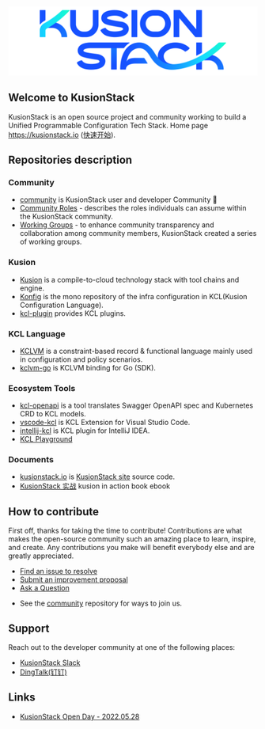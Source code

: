 ![image](kusionstack.png)
## Welcome to KusionStack

KusionStack is an open source project and community working to build a
Unified Programmable Configuration Tech Stack. Home page https://kusionstack.io ([快速开始](https://kusionstack.io/docs/user_docs/getting-started/kubernetes)).

## Repositories description

### Community

- [community](https://github.com/KusionStack/community) is KusionStack user and developer Community 👋
- [Community Roles](https://github.com/KusionStack/community/blob/main/ROLES.md) - describes the roles individuals can assume within the KusionStack community.
- [Working Groups](https://github.com/KusionStack/community/blob/main/WORKING-GROUPS.md) - to enhance community transparency and collaboration among community members, KusionStack created a series of  working groups.

### Kusion

- [Kusion](https://github.com/KusionStack/Kusion) is a compile-to-cloud technology stack with tool chains and engine.
- [Konfig](https://github.com/KusionStack/Konfig) is the mono repository of the infra configuration in KCL(Kusion Configuration Language).
- [kcl-plugin](https://github.com/KusionStack/kcl-plugin) provides KCL plugins.

### KCL Language

- [KCLVM](https://github.com/KusionStack/KCLVM) is a constraint-based record & functional language mainly used in configuration and policy scenarios.
- [kclvm-go](https://github.com/KusionStack/kclvm-go) is KCLVM binding for Go (SDK).

### Ecosystem Tools

- [kcl-openapi](https://github.com/KusionStack/kcl-openapi) is a tool translates Swagger OpenAPI spec and Kubernetes CRD to KCL models.
- [vscode-kcl](https://github.com/KusionStack/vscode-kcl) is KCL Extension for Visual Studio Code.
- [intellij-kcl](https://github.com/KusionStack/intellij-kcl) is KCL plugin for IntelliJ IDEA.
- [KCL Playground](https://github.com/KusionStack/kcl-playground)

### Documents

- [kusionstack.io](https://github.com/KusionStack/kusionstack.io) is [KusionStack site](https://kusionstack.io) source code.
- [KusionStack 实战](https://github.com/KusionStack/kusion-in-action-book) kusion in action book ebook

## How to contribute

First off, thanks for taking the time to contribute! Contributions are what makes the open-source community such an amazing place to learn, inspire, and create. Any contributions you make will benefit everybody else and are greatly appreciated.

* [Find an issue to resolve](https://github.com/search?l=&o=desc&q=org%3Akusionstack+label%3A%22help+wanted%22+state%3Aopen&s=updated&type=Issues)
* [Submit an improvement proposal](https://github.com/kusionstack/kusion/issues/new)
* [Ask a Question](https://github.com/kusionstack/kusion/issues/new?assignees=&labels=question&template=general-question.md&title=%5Bquestion%5D)
- See the [community](https://github.com/KusionStack/community) repository for ways to join us.

## Support

Reach out to the developer community at one of the following places:

- [KusionStack Slack](https://join.slack.com/t/kusionstack/shared_invite/zt-19lqcc3a9-_kTNwagaT5qwBE~my5Lnxg)
- [DingTalk(钉钉)](https://h5.dingtalk.com/circle/healthCheckin.html?cbdbhh=qwertyuiop&dtaction=os&4ebe6=d3d59&corpId=ding707e3346ab188ded2040d0a6270bd858)


## Links

- [KusionStack Open Day - 2022.05.28](https://github.com/KusionStack/community/blob/main/2022/open-day/README.md)

